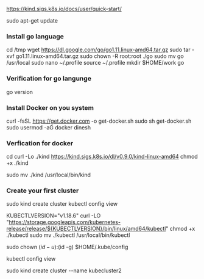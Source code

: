 https://kind.sigs.k8s.io/docs/user/quick-start/

sudo apt-get update


### Install go language
cd /tmp
wget https://dl.google.com/go/go1.11.linux-amd64.tar.gz
sudo tar -xvf go1.11.linux-amd64.tar.gz
sudo chown -R root:root ./go
sudo mv go /usr/local
sudo nano ~/.profile
source ~/.profile 
mkdir $HOME/work
go

### Verification for go langunge
go version

### Install Docker on you system
curl -fsSL https://get.docker.com -o get-docker.sh
sudo sh get-docker.sh
sudo usermod -aG docker dinesh

### Verfication for docker
cd 
curl -Lo ./kind https://kind.sigs.k8s.io/dl/v0.9.0/kind-linux-amd64
chmod +x ./kind

sudo mv ./kind /usr/local/bin/kind

### Create your first cluster
sudo kind create cluster
kubectl config view

KUBECTLVERSION="v1.18.6"
curl -LO "https://storage.googleapis.com/kubernetes-release/release/${KUBECTLVERSION}/bin/linux/amd64/kubectl"
chmod +x ./kubectl
sudo mv ./kubectl /usr/local/bin/kubectl

sudo chown $(id -u):$(id -g) $HOME/.kube/config

kubectl config view

sudo kind create cluster --name kubecluster2
   
